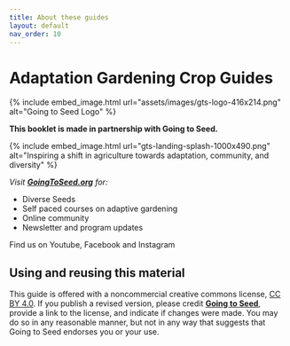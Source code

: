 ```yaml
---
title: About these guides
layout: default
nav_order: 10
---
```


# Adaptation Gardening Crop Guides

{% include embed_image.html
    url="assets/images/gts-logo-416x214.png"
    alt="Going to Seed Logo"
%}

**This booklet is made in partnership with Going to Seed.**

{% include embed_image.html
    url="gts-landing-splash-1000x490.png"
    alt="Inspiring a shift in agriculture towards adaptation, community, and diversity"
%}

_Visit **[GoingToSeed.org](https://goingtoseed.org/)** for:_

- Diverse Seeds
- Self paced courses on adaptive gardening
- Online community
- Newsletter and program updates

Find us on Youtube, Facebook and Instagram

## Using and reusing this material

This guide is offered with a noncommercial creative commons license, [CC BY 4.0](https://creativecommons.org/licenses/by/4.0/). If you publish a revised version, please credit **[Going to Seed](https://goingtoseed.org/)**, provide a link to the license, and indicate if changes were made. You may do so in any reasonable manner, but not in any way that suggests that Going to Seed endorses you or your use.
